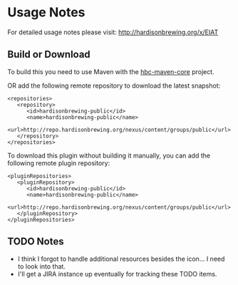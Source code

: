 Usage Notes
=====
For detailed usage notes please visit: http://hardisonbrewing.org/x/EIAT

Build or Download
-----------------
To build this you need to use Maven with the [hbc-maven-core](https://github.com/hardisonbrewing/hbc-maven-core) project.

OR add the following remote repository to download the latest snapshot:

	<repositories>
	   <repository>
	      <id>hardisonbrewing-public</id>
	      <name>hardisonbrewing-public</name>
	      <url>http://repo.hardisonbrewing.org/nexus/content/groups/public</url>
	   </repository>
	</repositories>

To download this plugin without building it manually, you can add the following remote plugin repository:

	<pluginRepositories>
	   <pluginRepository>
	      <id>hardisonbrewing-public</id>
	      <name>hardisonbrewing-public</name>
	      <url>http://repo.hardisonbrewing.org/nexus/content/groups/public</url>
	   </pluginRepository>
	</pluginRepositories>

TODO Notes
----------
* I think I forgot to handle additional resources besides the icon... I need to look into that.
* I'll get a JIRA instance up eventually for tracking these TODO items.